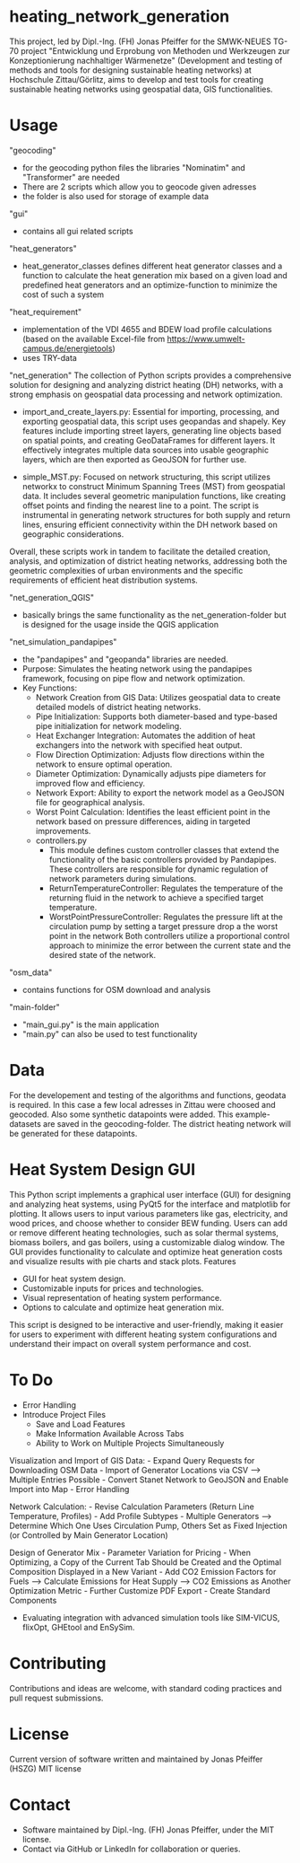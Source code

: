 # heating_network_generation

This project, led by Dipl.-Ing. (FH) Jonas Pfeiffer for the SMWK-NEUES TG-70 project "Entwicklung und Erprobung von Methoden und Werkzeugen zur Konzeptionierung nachhaltiger Wärmenetze" (Development and testing of methods and tools for designing sustainable heating networks) at Hochschule Zittau/Görlitz, aims to develop and test tools for creating sustainable heating networks using geospatial data, GIS functionalities.

# Usage

"geocoding"
- for the geocoding python files the libraries "Nominatim" and "Transformer" are needed
- There are 2 scripts which allow you to geocode given adresses
- the folder is also used for storage of example data

"gui"
- contains all gui related scripts

"heat_generators"
- heat_generator_classes defines different heat generator classes and a function to calculate the heat generation mix based on a given load and predefined heat generators and an optimize-function to minimize the cost of such a system

"heat_requirement"
- implementation of the VDI 4655 and BDEW load profile calculations (based on the available Excel-file from https://www.umwelt-campus.de/energietools)
- uses TRY-data

"net_generation"
The collection of Python scripts provides a comprehensive solution for designing and analyzing district heating (DH) networks, with a strong emphasis on geospatial data processing and network optimization.
- import_and_create_layers.py: Essential for importing, processing, and exporting geospatial data, this script uses geopandas and shapely. Key features include importing street layers, generating line objects based on spatial points, and creating GeoDataFrames for different layers. It effectively integrates multiple data sources into usable geographic layers, which are then exported as GeoJSON for further use.

- simple_MST.py: Focused on network structuring, this script utilizes networkx to construct Minimum Spanning Trees (MST) from geospatial data. It includes several geometric manipulation functions, like creating offset points and finding the nearest line to a point. The script is instrumental in generating network structures for both supply and return lines, ensuring efficient connectivity within the DH network based on geographic considerations.

Overall, these scripts work in tandem to facilitate the detailed creation, analysis, and optimization of district heating networks, addressing both the geometric complexities of urban environments and the specific requirements of efficient heat distribution systems.

"net_generation_QGIS"
- basically brings the same functionality as the net_generation-folder but is designed for the usage inside the QGIS application

"net_simulation_pandapipes"
- the "pandapipes" and "geopanda" libraries are needed.
- Purpose: Simulates the heating network using the pandapipes framework, focusing on pipe flow and network optimization.
- Key Functions:
  - Network Creation from GIS Data: Utilizes geospatial data to create detailed models of district heating networks.
  - Pipe Initialization: Supports both diameter-based and type-based pipe initialization for network modeling.
  - Heat Exchanger Integration: Automates the addition of heat exchangers into the network with specified heat output.
  - Flow Direction Optimization: Adjusts flow directions within the network to ensure optimal operation.
  - Diameter Optimization: Dynamically adjusts pipe diameters for improved flow and efficiency.
  - Network Export: Ability to export the network model as a GeoJSON file for geographical analysis.
  - Worst Point Calculation: Identifies the least efficient point in the network based on pressure differences, aiding in targeted improvements.
  - controllers.py
    - This module defines custom controller classes that extend the functionality of the basic controllers provided by Pandapipes. These controllers are responsible for dynamic regulation of network parameters during simulations.
    - ReturnTemperatureController: Regulates the temperature of the returning fluid in the network to achieve a specified target temperature.
    - WorstPointPressureController: Regulates the pressure lift at the circulation pump by setting a target pressure drop a the worst point in the network
    Both controllers utilize a proportional control approach to minimize the error between the current state and the desired state of the network.

"osm_data"
- contains functions for OSM download and analysis

"main-folder"
- "main_gui.py" is the main application
- "main.py" can also be used to test functionality

# Data
For the developement and testing of the algorithms and functions, geodata is required. In this case a few local adresses in Zittau were choosed and geocoded. Also some synthetic datapoints were added. This example-datasets are saved in the geocoding-folder. The district heating network will be generated for these datapoints.

# Heat System Design GUI

This Python script implements a graphical user interface (GUI) for designing and analyzing heat systems, using PyQt5 for the interface and matplotlib for plotting. It allows users to input various parameters like gas, electricity, and wood prices, and choose whether to consider BEW funding. Users can add or remove different heating technologies, such as solar thermal systems, biomass boilers, and gas boilers, using a customizable dialog window. The GUI provides functionality to calculate and optimize heat generation costs and visualize results with pie charts and stack plots.
Features
  - GUI for heat system design.
  - Customizable inputs for prices and technologies.
  - Visual representation of heating system performance.
  - Options to calculate and optimize heat generation mix.

This script is designed to be interactive and user-friendly, making it easier for users to experiment with different heating system configurations and understand their impact on overall system performance and cost.

# To Do

- Error Handling
- Introduce Project Files
    - Save and Load Features
    - Make Information Available Across Tabs
    - Ability to Work on Multiple Projects Simultaneously

Visualization and Import of GIS Data:
    - Expand Query Requests for Downloading OSM Data
    - Import of Generator Locations via CSV --> Multiple Entries Possible
    - Convert Stanet Network to GeoJSON and Enable Import into Map
    - Error Handling

Network Calculation:
    - Revise Calculation Parameters (Return Line Temperature, Profiles)
    - Add Profile Subtypes
    - Multiple Generators --> Determine Which One Uses Circulation Pump, Others Set as Fixed Injection (or Controlled by Main Generator Location)

Design of Generator Mix
    - Parameter Variation for Pricing
    - When Optimizing, a Copy of the Current Tab Should be Created and the Optimal Composition Displayed in a New Variant
    - Add CO2 Emission Factors for Fuels --> Calculate Emissions for Heat Supply --> CO2 Emissions as Another Optimization Metric
    - Further Customize PDF Export
    - Create Standard Components

- Evaluating integration with advanced simulation tools like SIM-VICUS, flixOpt, GHEtool and EnSySim.
  
# Contributing

Contributions and ideas are welcome, with standard coding practices and pull request submissions.

# License
Current version of software written and maintained by Jonas Pfeiffer (HSZG)
MIT license


# Contact
  - Software maintained by Dipl.-Ing. (FH) Jonas Pfeiffer, under the MIT license.
  - Contact via GitHub or LinkedIn for collaboration or queries.
